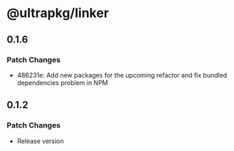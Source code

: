 # @ultrapkg/linker

## 0.1.6

### Patch Changes

- 486231e: Add new packages for the upcoming refactor and fix bundled dependencies problem in NPM

## 0.1.2

### Patch Changes

- Release version
